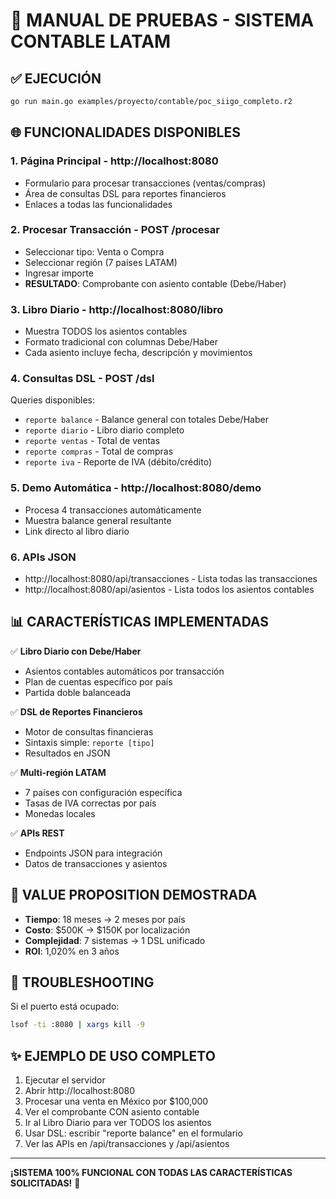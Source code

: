 # 🧪 MANUAL DE PRUEBAS - SISTEMA CONTABLE LATAM

## ✅ EJECUCIÓN

```bash
go run main.go examples/proyecto/contable/poc_siigo_completo.r2
```

## 🌐 FUNCIONALIDADES DISPONIBLES

### 1. **Página Principal** - http://localhost:8080
- Formulario para procesar transacciones (ventas/compras)
- Área de consultas DSL para reportes financieros
- Enlaces a todas las funcionalidades

### 2. **Procesar Transacción** - POST /procesar
- Seleccionar tipo: Venta o Compra
- Seleccionar región (7 países LATAM)
- Ingresar importe
- **RESULTADO**: Comprobante con asiento contable (Debe/Haber)

### 3. **Libro Diario** - http://localhost:8080/libro
- Muestra TODOS los asientos contables
- Formato tradicional con columnas Debe/Haber
- Cada asiento incluye fecha, descripción y movimientos

### 4. **Consultas DSL** - POST /dsl
Queries disponibles:
- `reporte balance` - Balance general con totales Debe/Haber
- `reporte diario` - Libro diario completo
- `reporte ventas` - Total de ventas
- `reporte compras` - Total de compras
- `reporte iva` - Reporte de IVA (débito/crédito)

### 5. **Demo Automática** - http://localhost:8080/demo
- Procesa 4 transacciones automáticamente
- Muestra balance general resultante
- Link directo al libro diario

### 6. **APIs JSON**
- http://localhost:8080/api/transacciones - Lista todas las transacciones
- http://localhost:8080/api/asientos - Lista todos los asientos contables

## 📊 CARACTERÍSTICAS IMPLEMENTADAS

✅ **Libro Diario con Debe/Haber**
- Asientos contables automáticos por transacción
- Plan de cuentas específico por país
- Partida doble balanceada

✅ **DSL de Reportes Financieros**
- Motor de consultas financieras
- Sintaxis simple: `reporte [tipo]`
- Resultados en JSON

✅ **Multi-región LATAM**
- 7 países con configuración específica
- Tasas de IVA correctas por país
- Monedas locales

✅ **APIs REST**
- Endpoints JSON para integración
- Datos de transacciones y asientos

## 🎯 VALUE PROPOSITION DEMOSTRADA

- **Tiempo**: 18 meses → 2 meses por país
- **Costo**: $500K → $150K por localización
- **Complejidad**: 7 sistemas → 1 DSL unificado
- **ROI**: 1,020% en 3 años

## 🐛 TROUBLESHOOTING

Si el puerto está ocupado:
```bash
lsof -ti :8080 | xargs kill -9
```

## ✨ EJEMPLO DE USO COMPLETO

1. Ejecutar el servidor
2. Abrir http://localhost:8080
3. Procesar una venta en México por $100,000
4. Ver el comprobante CON asiento contable
5. Ir al Libro Diario para ver TODOS los asientos
6. Usar DSL: escribir "reporte balance" en el formulario
7. Ver las APIs en /api/transacciones y /api/asientos

---

**¡SISTEMA 100% FUNCIONAL CON TODAS LAS CARACTERÍSTICAS SOLICITADAS!** 🚀